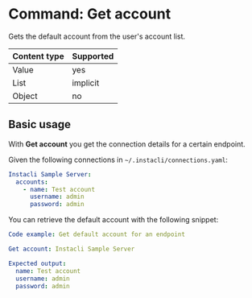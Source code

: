 # Command: Get account

Gets the default account from the user's account list.

| Content type | Supported |
|--------------|-----------|
| Value        | yes       |
| List         | implicit  |
| Object       | no        |

## Basic usage

With **Get account** you get the connection details for a certain endpoint.

Given the following connections in `~/.instacli/connections.yaml`:

```yaml file:connections.yaml
Instacli Sample Server:
  accounts:
    - name: Test account
      username: admin
      password: admin
```

You can retrieve the default account with the following snippet:

```yaml instacli
Code example: Get default account for an endpoint

Get account: Instacli Sample Server

Expected output:
  name: Test account
  username: admin
  password: admin
```

